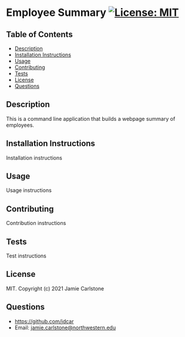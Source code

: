 # Employee Summary [![License: MIT](https://img.shields.io/badge/License-MIT-yellow.svg)](https://opensource.org/licenses/MIT)
## Table of Contents
* [Description](#description)
* [Installation Instructions](#installation-instructions)
* [Usage](#usage)
* [Contributing](#contributing) 
* [Tests](#tests)
* [License](#license)
* [Questions](#questions)
## Description
This is a command line application that builds a webpage summary of employees.
## Installation Instructions
Installation instructions
## Usage
Usage instructions
## Contributing
Contribution instructions
## Tests
Test instructions
## License
MIT. Copyright (c) 2021 Jamie Carlstone
## Questions
* https://github.com/jdcar
* Email: jamie.carlstone@northwestern.edu